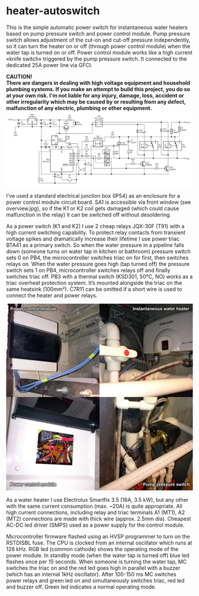 # heater-autoswitch
This is the simple automatic power switch for instantaneous water heaters based on pump pressure switch and power control module. Pump pressure switch allows adjustment of the cut-on and cut-off pressure independently, so it can turn the heater on or off (through power control module) when the water tap is turned on or off. Power control module works like a high current «knife switch» triggered by the pump pressure switch. It connected to the dedicated 25A power line via GFCI.

**CAUTION!**\
**There are dangers in dealing with high voltage equipment and household plumbing systems. If you make an attempt to build this project, you do so at your own risk. I'm not liable for any injury, damage, loss, accident or other irregularity which may be caused by or resulting from any defect, malfunction of any electric, plumbing or other equipment.**
![Principal circuit](circuit.png)

I’ve used a standard electrical junction box (IP54) as an enclosure for a power control module  circuit board. SA1 is accessible via front window (see overview.jpg), so if the K1 or K2 coil gets damaged (which could cause malfunction in the relay) it can be switched off without desoldering.

As a power switch (K1 and K2) I use 2 cheap relays JQX-30F (T91) with a high current switching capability. To protect relay contacts from transient voltage spikes and dramatically
increase their lifetime I use power triac BTA41 as a primary switch. So when the water pressure in a pipeline falls down (someone turns on water tap in kitchen or bathroom) pressure switch sets 0 on PB4, the microcontroller switches triac on for first, then switches relays on. When the water pressure goes high (tap turned off) the pressure switch sets 1 on PB4, microcontroller switches relays off and finally switches triac off.
PB3 with a thermal switch (KSD301, 50°C, NO) works as a triac overheat protection system. It’s mounted alongside the triac on the same heatsink (100mm²). C7R11 can be omitted if a short wire is used to connect the heater and power relays.

![Overview](overview.jpg)

As a water heater I use Electrolux Smartfix 3.5 (16A, 3.5 kW), but any other with the same current consumption (max. ~20A) is quite appropriate. All high current connections, including relay and triac terminals A1 (MT1), A2 (MT2) connections are made with thick wire (approx. 2.5mm dia). Cheapest AC-DC led driver (SMPS) used as a power supply for the control module.

Microcontroller firmware flashed using an HVSP programmer to turn on the RSTDISBL fuse. The CPU is clocked from an internal oscillator which runs at 128 kHz. RGB led (common cathode) shows the operating mode of the power module. In standby mode (when the water tap is turned off) blue led flashes once per 15 seconds. When someone is turning the water tap, MC switches the triac on and the red led goes high in parallel with a buzzer (which has an internal 1kHz oscillator). After 100-150 ms MC switches power relays and green led on and simultaneously switches triac, red led and buzzer off. Green led indicates a normal operating mode.
